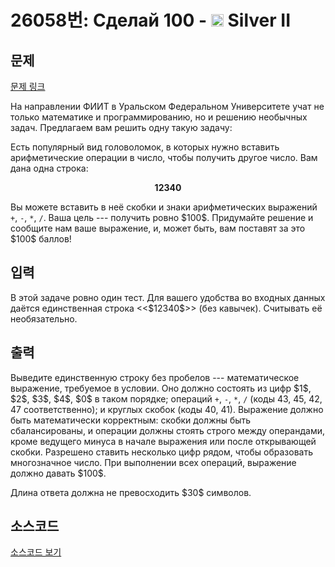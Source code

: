 # 26058번: Сделай 100 - <img src="https://static.solved.ac/tier_small/9.svg" style="height:20px" /> Silver II

<!-- performance -->

<!-- 문제 제출 후 깃허브에 푸시를 했을 때 제출한 코드의 성능이 입력될 공간입니다.-->

<!-- end -->

## 문제

[문제 링크](https://boj.kr/26058)

<p>На направлении ФИИТ в Уральском Федеральном Университете учат не только математике и программированию, но и решению необычных задач. Предлагаем вам решить одну такую задачу:</p>

<p>Есть популярный вид головоломок, в которых нужно вставить арифметические операции в число, чтобы получить другое число. Вам дана одна строка:</p>

<p style="text-align: center;"><strong>12340</strong></p>

<p>Вы можете вставить в неё скобки и знаки арифметических выражений <code>+</code>, <code>-</code>, <code>*</code>, <code>/</code>. Ваша цель --- получить ровно $100$. Придумайте решение и сообщите нам ваше выражение, и, может быть, вам поставят за это $100$ баллов!</p>

## 입력

<p>В этой задаче ровно один тест. Для вашего удобства во входных данных даётся единственная строка &lt;&lt;$12340$&gt;&gt; (без кавычек). Считывать её необязательно.</p>

## 출력

<p>Выведите единственную строку без пробелов --- математическое выражение, требуемое в условии. Оно должно состоять из цифр $1$, $2$, $3$, $4$, $0$ в таком порядке; операций <code>+</code>, <code>-</code>, <code>*</code>, <code>/</code> (коды 43, 45, 42, 47 соответственно); и круглых скобок (коды 40, 41). Выражение должно быть математически корректным: скобки должны быть сбалансированы, и операции должны стоять строго между операндами, кроме ведущего минуса в начале выражения или после открывающей скобки. Разрешено ставить несколько цифр рядом, чтобы образовать многозначное число. При выполнении всех операций, выражение должно давать $100$.</p>

<p>Длина ответа должна не превосходить $30$ символов.</p>

## 소스코드

[소스코드 보기](Сделай%20100.cpp)